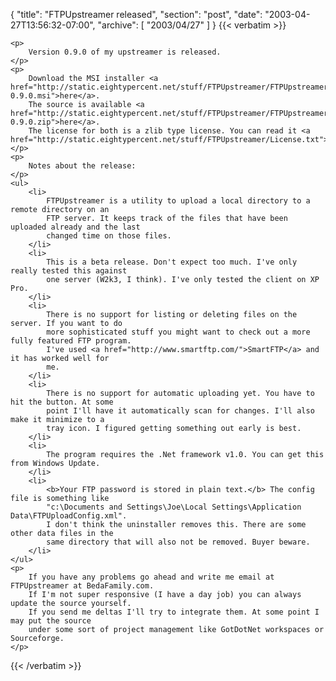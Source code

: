 {
  "title": "FTPUpstreamer released",
  "section": "post",
  "date": "2003-04-27T13:56:32-07:00",
  "archive": [
    "2003/04/27"
  ]
}
{{< verbatim >}}

    <p>
        Version 0.9.0 of my upstreamer is released. 
    </p>
    <p>
        Download the MSI installer <a href="http://static.eightypercent.net/stuff/FTPUpstreamer/FTPUpstreamer-0.9.0.msi">here</a>.
        The source is available <a href="http://static.eightypercent.net/stuff/FTPUpstreamer/FTPUpstreamer-0.9.0.zip">here</a>.
        The license for both is a zlib type license. You can read it <a href="http://static.eightypercent.net/stuff/FTPUpstreamer/License.txt">here</a>. 
    </p>
    <p>
        Notes about the release: 
    </p>
    <ul>
        <li>
            FTPUpstreamer is a utility to upload a local directory to a remote directory on an
            FTP server. It keeps track of the files that have been uploaded already and the last
            changed time on those files. 
        </li>
        <li>
            This is a beta release. Don't expect too much. I've only really tested this against
            one server (W2k3, I think). I've only tested the client on XP Pro. 
        </li>
        <li>
            There is no support for listing or deleting files on the server. If you want to do
            more sophisticated stuff you might want to check out a more fully featured FTP program.
            I've used <a href="http://www.smartftp.com/">SmartFTP</a> and it has worked well for
            me. 
        </li>
        <li>
            There is no support for automatic uploading yet. You have to hit the button. At some
            point I'll have it automatically scan for changes. I'll also make it minimize to a
            tray icon. I figured getting something out early is best. 
        </li>
        <li>
            The program requires the .Net framework v1.0. You can get this from Windows Update. 
        </li>
        <li>
            <b>Your FTP password is stored in plain text.</b> The config file is something like
            "c:\Documents and Settings\Joe\Local Settings\Application Data\FTPUploadConfig.xml".
            I don't think the uninstaller removes this. There are some other data files in the
            same directory that will also not be removed. Buyer beware. 
        </li>
    </ul>
    <p>
        If you have any problems go ahead and write me email at FTPUpstreamer at BedaFamily.com.
        If I'm not super responsive (I have a day job) you can always update the source yourself.
        If you send me deltas I'll try to integrate them. At some point I may put the source
        under some sort of project management like GotDotNet workspaces or Sourceforge. 
    </p>

{{< /verbatim >}}
